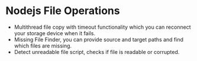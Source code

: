 # Nodejs File Operations

- Multithread file copy with timeout functionality which you can reconnect your storage device when it fails.
- Missing File Finder, you can provide source and target paths and find which files are missing.
- Detect unreadable file script, checks if file is readable or corrupted.
